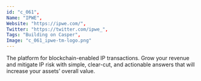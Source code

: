 ```yaml
--- 
id: "c_061", 
Name: "IPWE", 
Website: "https://ipwe.com/", 
Twitter: "https://twitter.com/ipwe_", 
Tags: "Building on Casper", 
Image: "c_061_ipwe-tm-logo.png" 
--- 
```

<!--lang:en--> 
The platform for blockchain-enabled IP transactions. Grow your revenue and mitigate IP risk with simple, clear-cut, and actionable answers that will increase your assets’ overall value.
<!--lang:es--] 
La plataforma para transacciones IP habilitadas para blockchain. Aumente sus ingresos y mitigue el riesgo de propiedad intelectual con respuestas simples, claras y procesables que aumentarán el valor general de sus activos.
<!--lang:de--] 
Die Plattform für Blockchain-fähige IP-Transaktionen. Steigern Sie Ihren Umsatz und mindern Sie IP-Risiken mit einfachen, klaren und umsetzbaren Antworten, die den Gesamtwert Ihrer Vermögenswerte steigern.
<!--lang:fr--] 
La plate-forme pour les transactions IP compatibles avec la blockchain. Augmentez vos revenus et atténuez les risques liés à la propriété intellectuelle grâce à des réponses simples, claires et exploitables qui augmenteront la valeur globale de vos actifs.
<!--lang:pl--] 
Platforma do transakcji IP z obsługą blockchain. Zwiększ swoje przychody i zmniejsz ryzyko związane z IP dzięki prostym, jasnym i praktycznym odpowiedziom, które zwiększą ogólną wartość Twoich aktywów.
<!--lang:uk--] 
Платформа для IP-транзакцій із підтримкою блокчейну. Збільште свій дохід і зменште ризик інтелектуальної власності за допомогою простих, чітких і дієвих відповідей, які підвищать загальну вартість ваших активів.
[!--lang:*--> 
